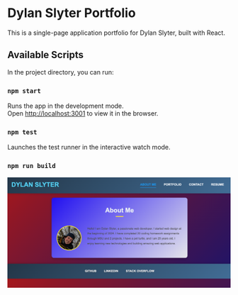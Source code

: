 # Dylan Slyter Portfolio

This is a single-page application portfolio for Dylan Slyter, built with React.

## Available Scripts

In the project directory, you can run:

### `npm start`

Runs the app in the development mode.<br />
Open [http://localhost:3001](http://localhost:3001) to view it in the browser.

### `npm test`

Launches the test runner in the interactive watch mode.<br />

### `npm run build`

![My Image](./public/assets/screenshot.jpg)